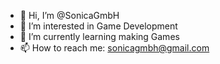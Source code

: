 - 👋 Hi, I’m @SonicaGmbH
- 👀 I’m interested in Game Development
- 🌱 I’m currently learning making Games
- 📫 How to reach me: sonicagmbh@gmail.com
